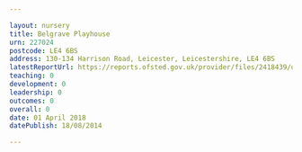 ```yaml
---

layout: nursery
title: Belgrave Playhouse
urn: 227024
postcode: LE4 6BS
address: 130-134 Harrison Road, Leicester, Leicestershire, LE4 6BS
latestReportUrl: https://reports.ofsted.gov.uk/provider/files/2418439/urn/227024.pdf
teaching: 0
development: 0
leadership: 0
outcomes: 0
overall: 0
date: 01 April 2018 
datePublish: 18/08/2014

---
```

